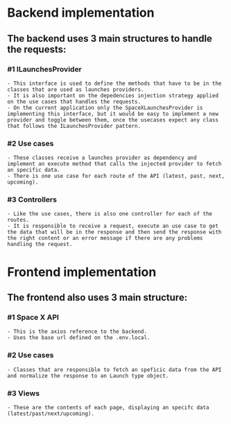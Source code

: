 # Backend implementation

## The backend uses 3 main structures to handle the requests:

### #1 ILaunchesProvider
    - This interface is used to define the methods that have to be in the classes that are used as launches providers.
    - It is also important on the depedencies injection strategy applied on the use cases that handles the requests.
    - On the current application only the SpaceXLaunchesProvider is implementing this interface, but it would be easy to implement a new provider and toggle between them, once the usecases expect any class that follows the ILaunchesProvider pattern.
    
### #2 Use cases
    - These classes receive a launches provider as dependency and implement an execute method that calls the injected provider to fetch an specific data.
    - There is one use case for each route of the API (latest, past, next, upcoming).

### #3 Controllers
    - Like the use cases, there is also one controller for each of the routes.
    - It is responsible to receive a request, execute an use case to get the data that will be in the response and then send the response with the right content or an error message if there are any problems handling the request.

# Frontend implementation

## The frontend also uses 3 main structure:

### #1 Space X API
    - This is the axios reference to the backend.
    - Uses the base url defined on the .env.local.

### #2 Use cases
    - Classes that are responsible to fetch an speficic data from the API and normalize the response to an Launch type object.

### #3 Views
    - These are the contents of each page, displaying an specifc data (latest/past/next/upcoming).